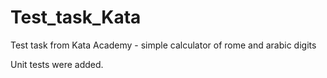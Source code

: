 # Test_task_Kata

Test task from Kata Academy - simple calculator of rome and arabic digits

Unit tests were added.
